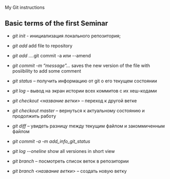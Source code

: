  My Git instructions

## Basic terms of the first Seminar

* *git init* - инициализация локального репозитория;

* *git add* add file to repository

* *git add* ....git commit -a или --amend

* *git commit -m “message”...* saves the new version of the file with posiibility to add some comment

* *git status* – получить информацию от git о его текущем состоянии

* *git log* – вывод на экран истории всех коммитов с их хеш-кодами

* *git checkout <название ветки>* – переход к другой ветке

* *git checkout master* – вернуться к актуальному состоянию и продолжить работу

* *git diff*      – увидеть разницу mежду текущим файлом и закоммиченным файлом

* *git commit -a -m add_info_git_status*

* *git log --oneline* show all versiones in short view

* *git branch* – посмотреть список веток в репозитории

* *git branch <название ветки>* – создать новую ветку